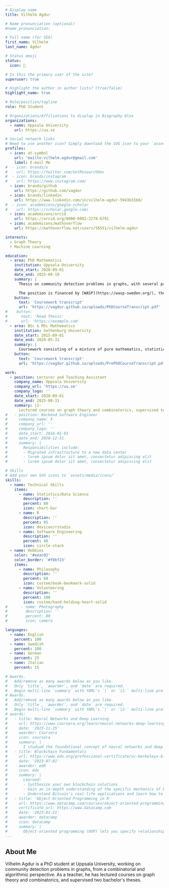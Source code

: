 ```yaml
---
# Display name
title: Vilhelm Agdur

# Name pronunciation (optional)
#name_pronunciation: 

# Full name (for SEO)
first_name: Vilhelm
last_name: Agdur

# Status emoji
status:
  icon: 🧩

# Is this the primary user of the site?
superuser: true

# Highlight the author in author lists? (true/false)
highlight_name: true

# Role/position/tagline
role: PhD Student

# Organizations/Affiliations to display in Biography blox
organizations:
  - name: Uppsala University
    url: https://uu.se

# Social network links
# Need to use another icon? Simply download the SVG icon to your `assets/media/icons/` folder.
profiles:
  - icon: at-symbol
    url: 'mailto:vilhelm.agdur@gmail.com'
    label: E-mail Me
#  - icon: brands/x
#    url: https://twitter.com/GetResearchDev
#  - icon: brands/instagram
#    url: https://www.instagram.com/
  - icon: brands/github
    url: https://github.com/vagdur
  - icon: brands/linkedin
    url: https://www.linkedin.com/in/vilhelm-agdur-5943b31b8/
#  - icon: academicons/google-scholar
#    url: https://scholar.google.com/
  - icon: academicons/orcid
    url: https://orcid.org/0000-0002-2278-6791
  - icon: academicons/mathoverflow
    url: https://mathoverflow.net/users/58551/vilhelm-agdur

interests:
  - Graph Theory
  - Machine Learning

education:
  - area: PhD Mathematics
    institution: Uppsala University
    date_start: 2020-09-01
    date_end: 2025-09-19
    summary: |
      Thesis on community detection problems in graphs, with several papers on various aspects of this.

      The position is financed by [WASP](https://wasp-sweden.org/), the largest-ever privately funded Swedish research program on AI and Autonomous Systems, and thus included significant coursework on artifical intelligence and software engineering.
    button:
      text: 'Coursework transcript'
      url: 'https://vagdur.github.io/uploads/PhDCourseTranscript.pdf'
#    button:
#      text: 'Read Thesis'
#      url: 'https://example.com'
  - area: BSc & MSc Mathematics
    institution: Gothenburg University
    date_start: 2015-09-01
    date_end: 2020-05-31
    summary: |
      Coursework consisting of a mixture of pure mathematics, statistics, and machine learning. Master's and bachelor's theses in probability.
    button:
      text: 'Coursework transcript'
      url: 'https://vagdur.github.io/uploads/PrePhDCourseTranscript.pdf'

work:
  - position: Lecturer and Teaching Assistant
    company_name: Uppsala University
    company_url: 'https://uu.se'
    company_logo: ''
    date_start: 2020-09-01
    date_end: 2025-08-31
    summary: |2-
      Lectured courses on graph theory and combinatorics, supervised two bachelor's theses, and was a teaching assistant for various basic statistics and probability courses many times.
#   - position: Backend Software Engineer
#     company_name: X
#     company_url: ''
#     company_logo: ''
#     date_start: 2016-01-01
#     date_end: 2020-12-31
#     summary: |
#       Responsibilities include:
#       - Migrated infrastructure to a new data center
#       - lorem ipsum dolor sit amet, consectetur adipiscing elit
#       - lorem ipsum dolor sit amet, consectetur adipiscing elit

# Skills
# Add your own SVG icons to `assets/media/icons/`
skills:
  - name: Technical Skills
    items:
      - name: Statistics/Data Science
        description: ''
        percent: 80
        icon: chart-bar
      - name: R
        description: ''
        percent: 95
        icon: devicon/rstudio
      - name: Software Engineering
        description: ''
        percent: 40
        icon: circle-stack
  - name: Hobbies
    color: '#eeac02'
    color_border: '#f0bf23'
    items:
      - name: Philosophy
        description: ''
        percent: 60
        icon: custom/book-bookmark-solid
      - name: Volunteering
        description: ''
        percent: 100
        icon: custom/hand-holding-heart-solid
#      - name: Photography
#        description: ''
#        percent: 80
#        icon: camera

languages:
  - name: English
    percent: 100
  - name: Swedish
    percent: 100
  - name: German
    percent: 25
  - name: Italian
    percent: 15

# Awards.
#   Add/remove as many awards below as you like.
#   Only `title`, `awarder`, and `date` are required.
#   Begin multi-line `summary` with YAML's `|` or `|2-` multi-line prefix and indent 2 spaces below.
# Awards.
#   Add/remove as many awards below as you like.
#   Only `title`, `awarder`, and `date` are required.
#   Begin multi-line `summary` with YAML's `|` or `|2-` multi-line prefix and indent 2 spaces below.
# awards:
#   - title: Neural Networks and Deep Learning
#     url: https://www.coursera.org/learn/neural-networks-deep-learning
#     date: '2023-11-25'
#     awarder: Coursera
#     icon: coursera
#     summary: |
#       I studied the foundational concept of neural networks and deep learning. By the end, I was familiar with the significant technological trends driving the rise of deep learning; build, train, and apply fully connected deep neural networks; implement efficient (vectorized) neural networks; identify key parameters in a neural network’s architecture; and apply deep learning to your own applications.
#   - title: Blockchain Fundamentals
#     url: https://www.edx.org/professional-certificate/uc-berkeleyx-blockchain-fundamentals
#     date: '2023-07-01'
#     awarder: edX
#     icon: edx
#     summary: |
#       Learned:
#       - Synthesize your own blockchain solutions
#       - Gain an in-depth understanding of the specific mechanics of Bitcoin
#       - Understand Bitcoin’s real-life applications and learn how to attack and destroy Bitcoin, Ethereum, smart contracts and Dapps, and alternatives to Bitcoin’s Proof-of-Work consensus algorithm
#   - title: 'Object-Oriented Programming in R'
#     url: https://www.datacamp.com/courses/object-oriented-programming-with-s3-and-r6-in-r
#     certificate_url: https://www.datacamp.com
#     date: '2023-01-21'
#     awarder: datacamp
#     icon: datacamp
#     summary: |
#       Object-oriented programming (OOP) lets you specify relationships between functions and the objects that they can act on, helping you manage complexity in your code. This is an intermediate level course, providing an introduction to OOP, using the S3 and R6 systems. S3 is a great day-to-day R programming tool that simplifies some of the functions that you write. R6 is especially useful for industry-specific analyses, working with web APIs, and building GUIs.
---
```


## About Me

Vilhelm Agdur is a PhD student at Uppsala University, working on community detection problems in graphs, from a combinatorial and algorithmic perspective. As a teacher, he has lectured courses on graph theory and combinatorics, and supervised two bachelor's theses.
